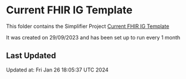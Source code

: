 # Current FHIR IG Template
This folder contains the Simplifier Project [Current FHIR IG Template](fhirimplementationguidetemplate)

It was created on 29/09/2023 and has been set up to run every 1 month

## Last Updated

Updated at: Fri Jan 26 18:05:37 UTC 2024
